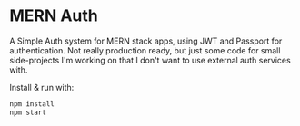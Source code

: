 # MERN Auth
A Simple Auth system for MERN stack apps, using JWT and Passport for authentication. Not really production ready, but just some code for small side-projects I'm working on that I don't want to use external auth services with.

Install & run with:

```bash
npm install
npm start
```